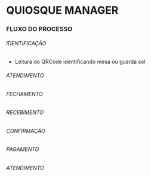 # QUIOSQUE MANAGER



### FLUXO DO PROCESSO

 ###### IDENTIFICAÇÃO

 - Leitura do QRCode identificando mesa ou guarda sol
###### ATENDIMENTO

###### FECHAMENTO

###### RECEBIMENTO

###### CONFIRMAÇÃO

###### PAGAMENTO

###### ATENDIMENTO

